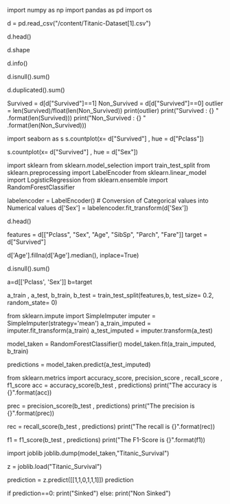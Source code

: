 
import numpy as np
import pandas as pd
import os

d = pd.read_csv("/content/Titanic-Dataset[1].csv")

d.head()

d.shape

d.info()

d.isnull().sum()

d.duplicated().sum()

Survived = d[d["Survived"]==1]
Non_Survived = d[d["Survived"]==0]
outlier = len(Survived)/float(len(Non_Survived))
print(outlier)
print("Survived : {} " .format(len(Survived)))
print("Non_Survived : {} " .format(len(Non_Survived)))

import seaborn as s
s.countplot(x= d["Survived"] , hue = d["Pclass"])

s.countplot(x= d["Survived"] , hue = d["Sex"])

import sklearn
from sklearn.model_selection import train_test_split
from sklearn.preprocessing import LabelEncoder
from sklearn.linear_model import LogisticRegression
from sklearn.ensemble import RandomForestClassifier

labelencoder = LabelEncoder() # Conversion of Categorical values into Numerical values
d['Sex'] = labelencoder.fit_transform(d['Sex'])

d.head()

features = d[["Pclass", "Sex", "Age", "SibSp", "Parch", "Fare"]]
target = d["Survived"]

d['Age'].fillna(d['Age'].median(), inplace=True)

d.isnull().sum()

a=d[['Pclass', 'Sex']]
b=target

a_train , a_test, b_train, b_test = train_test_split(features,b, test_size= 0.2, random_state= 0)

from sklearn.impute import SimpleImputer
imputer = SimpleImputer(strategy='mean')
a_train_imputed = imputer.fit_transform(a_train)
a_test_imputed = imputer.transform(a_test)

model_taken = RandomForestClassifier()
model_taken.fit(a_train_imputed, b_train)

predictions = model_taken.predict(a_test_imputed)

from sklearn.metrics import accuracy_score, precision_score , recall_score , f1_score
acc = accuracy_score(b_test , predictions)
print("The accuracy is {}".format(acc))

prec = precision_score(b_test , predictions)
print("The precision is {}".format(prec))

rec = recall_score(b_test , predictions)
print("The recall is {}".format(rec))

f1 = f1_score(b_test , predictions)
print("The F1-Score is {}".format(f1))

import joblib
joblib.dump(model_taken,"Titanic_Survival")

z = joblib.load("Titanic_Survival")

prediction  = z.predict([[1,1,0,1,1,1]])
prediction

if prediction==0:
  print("Sinked")
else:
  print("Non Sinked")
